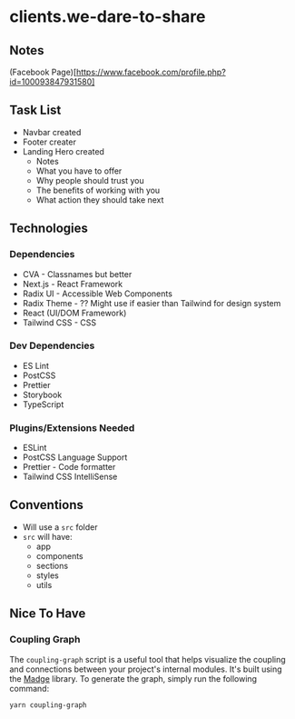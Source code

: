 # clients.we-dare-to-share

## Notes

(Facebook Page)[https://www.facebook.com/profile.php?id=100093847931580]

## Task List

- Navbar created
- Footer creater
- Landing Hero created
  - Notes
  - What you have to offer
  - Why people should trust you
  - The benefits of working with you
  - What action they should take next

## Technologies

### Dependencies

- CVA - Classnames but better
- Next.js - React Framework
- Radix UI - Accessible Web Components
- Radix Theme - ?? Might use if easier than Tailwind for design system
- React (UI/DOM Framework)
- Tailwind CSS - CSS

### Dev Dependencies

- ES Lint
- PostCSS
- Prettier
- Storybook
- TypeScript

### Plugins/Extensions Needed

- ESLint
- PostCSS Language Support
- Prettier - Code formatter
- Tailwind CSS IntelliSense

## Conventions

- Will use a `src` folder
- `src` will have:
  - app
  - components
  - sections
  - styles
  - utils

## Nice To Have

### Coupling Graph

The `coupling-graph` script is a useful tool that helps visualize the coupling and connections between your project's internal modules. It's built using the [Madge](https://github.com/pahen/madge) library. To generate the graph, simply run the following command:

```bash
yarn coupling-graph
```
